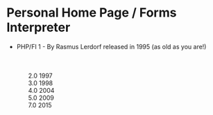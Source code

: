 # Personal Home Page / Forms Interpreter

* PHP/FI 1 - By Rasmus Lerdorf released in 1995 (as old as you are!)

<div class="intro" style="margin: 50px 0 0 50px;">
    <div class="time-line-arrow">
        <div class="time-line-content">
            <span>2.0</span> 1997
        </div>
    </div>
    <div class="time-line-arrow">
        <div class="time-line-content">
            <span>3.0</span> 1998
        </div>
    </div>
    <div class="time-line-arrow">
        <div class="time-line-content">
            <span>4.0</span> 2004
        </div>
    </div>
    <div class="time-line-arrow">
        <div class="time-line-content">
            <span>5.0</span> 2009
        </div>
    </div>
    <div class="time-line-arrow">
        <div class="time-line-content">
            <span>7.0</span> 2015
        </div>
    </div>
</div>


